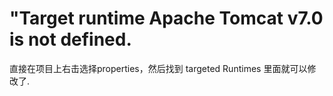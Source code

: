 # "Target runtime Apache Tomcat v7.0 is not defined.

 直接在项目上右击选择properties，然后找到 targeted Runtimes 里面就可以修改了. 